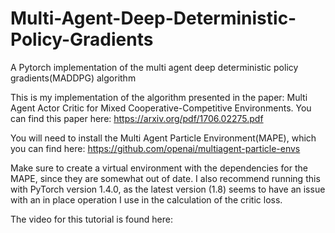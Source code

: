 # Multi-Agent-Deep-Deterministic-Policy-Gradients
A Pytorch implementation of the multi agent deep deterministic policy gradients(MADDPG) algorithm

This is my implementation of the algorithm presented in the paper: Multi Agent Actor Critic for Mixed Cooperative-Competitive Environments.
You can find this paper here:
https://arxiv.org/pdf/1706.02275.pdf

You will need to install the Multi Agent Particle Environment(MAPE), which you can find here:
https://github.com/openai/multiagent-particle-envs

Make sure to create a virtual environment with the dependencies for the MAPE, since they are somewhat out of date.
I also recommend running this with PyTorch version 1.4.0, as the latest version (1.8) seems to have an issue with
an in place operation I use in the calculation of the critic loss.

The video for this tutorial is found here:
